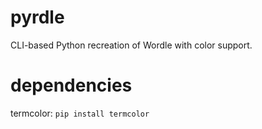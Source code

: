 # pyrdle
CLI-based Python recreation of Wordle with color support.

# dependencies
termcolor: `pip install termcolor`
